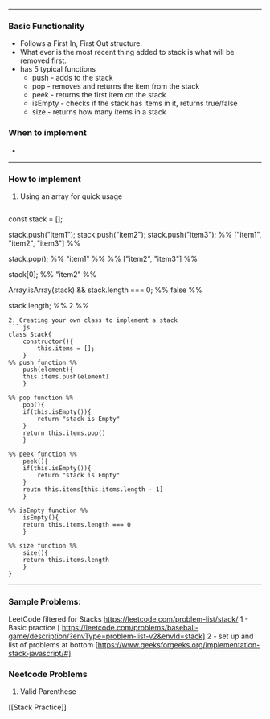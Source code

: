 ----
### Basic Functionality
- Follows a First In, First Out structure.
- What ever is the most recent thing added to stack is what will be removed first.
- has 5 typical functions
	- push - adds to the stack
	- pop - removes and returns the item from the stack
	- peek - returns the first item on the stack
	- isEmpty - checks if the stack has items in it, returns true/false
	- size - returns how many items in a stack
### When to implement
- 
----
### How to implement
1. Using an array for quick usage
	``` js
const stack = [];

stack.push("item1");
stack.push("item2");
stack.push("item3");
%% ["item1", "item2", "item3"] %%

stack.pop();
%% "item1" %%
%% ["item2", "item3"]  %%

stack[0];
%% "item2"  %%

Array.isArray(stack) && stack.length === 0;
%% false %%

stack.length;
%% 2 %%
```
2. Creating your own class to implement a stack
``` js
class Stack{
	constructor(){
		this.items = [];
	}
%% push function %%
	push(element){
	this.items.push(element)
	}

%% pop function %%
	pop(){
	if(this.isEmpty()){
		return "stack is Empty"
	}
	return this.items.pop()
	}

%% peek function %%
	peek(){
	if(this.isEmpty()){
		return "stack is Empty"
	}
	reutn this.items[this.items.length - 1]
	}

%% isEmpty function %%
	isEmpty(){
	return this.items.length === 0
	}

%% size function %%
	size(){
	return this.items.length
	}
}
```
----
### Sample Problems: 
LeetCode filtered for Stacks https://leetcode.com/problem-list/stack/
1 - Basic  practice [ https://leetcode.com/problems/baseball-game/description/?envType=problem-list-v2&envId=stack]
2 - set up and list of problems at bottom [https://www.geeksforgeeks.org/implementation-stack-javascript/#]

### Neetcode Problems
1. Valid Parenthese


[[Stack Practice]]